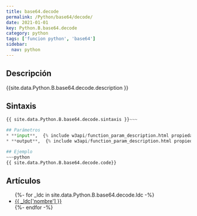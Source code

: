 ```yaml
---
title: base64.decode
permalink: /Python/base64/decode/
date: 2021-01-01
key: Python.B.base64.decode
category: python
tags: ['funcion python', 'base64']
sidebar: 
  nav: python
---
```


## Descripción
{{site.data.Python.B.base64.decode.description }}

## Sintaxis
~~~python
{{ site.data.Python.B.base64.decode.sintaxis }}~~~

## Parámetros
* **input**,  {% include w3api/function_param_description.html propiedad=site.data.Python.B.base64.decode valor="input" %}
* **output**,  {% include w3api/function_param_description.html propiedad=site.data.Python.B.base64.decode valor="output" %}

## Ejemplo
~~~python
{{ site.data.Python.B.base64.decode.code}}
~~~

## Artículos
<ul>
{%- for _ldc in site.data.Python.B.base64.decode.ldc -%}
   <li>
       <a href="{{_ldc['url'] }}">{{ _ldc['nombre'] }}</a>
   </li>
{%- endfor -%}
</ul>
